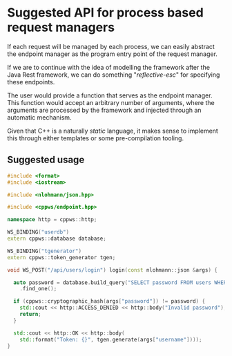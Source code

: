# Suggested API for process based request managers

If each request will be managed by each process, we can easily abstract the endpoint manager as the
program entry point of the request manager.

If we are to continue with the idea of modelling the framework after the Java Rest framework, we can
do something "_reflective-esc_" for specifying these endpoints.

The user would provide a function that serves as the endpoint manager. This function would accept an
arbitrary number of arguments, where the arguments are processed by the framework and injected through
an automatic mechanism.

Given that C++ is a naturally _static_ language, it makes sense to implement this through either templates
or some pre-compilation tooling.

## Suggested usage

```c++
#include <format>
#include <iostream>

#include <nlohmann/json.hpp>

#include <cppws/endpoint.hpp>

namespace http = cppws::http;

WS_BINDING("userdb")
extern cppws::database database;

WS_BINDING("tgenerator")
extern cppws::token_generator tgen;

void WS_POST("/api/users/login") login(const nlohmann::json &args) {

  auto password = database.build_query("SELECT password FROM users WHERE username={}", args["username"])
    .find_one();

  if (cppws::cryptographic_hash(args["password"]) != password) {
    std::cout << http::ACCESS_DENIED << http::body("Invalid password");
    return;
  }

  std::cout << http::OK << http::body(
    std::format("Token: {}", tgen.generate(args["username"])));
}
```

